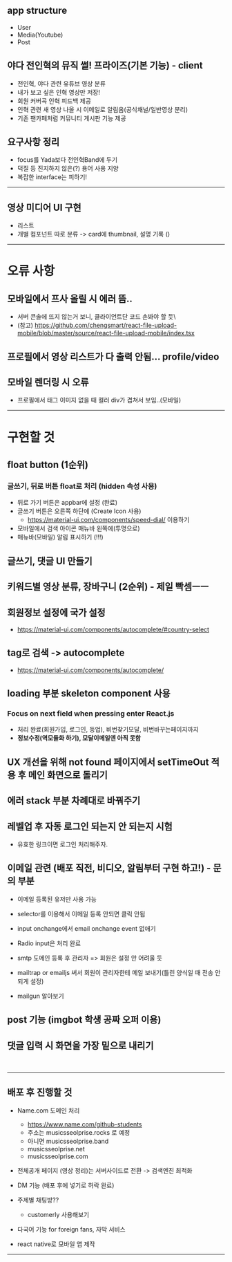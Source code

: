 ## app structure
<ul>
    <li>User</li>
    <li>Media(Youtube)</li>
    <li>Post</li>
</ul>

## 야다 전인혁의 뮤직 썰! 프라이즈(기본 기능) - client
- 전인혁, 야다 관련 유튜브 영상 분류
- 내가 보고 싶은 인혁 영상만 저장!
- 회원 커버곡 인혁 피드백 제공
- 인혁 관련 새 영상 나올 시 이메일로 알림옴(공식채널/일반영상 분리)
- 기존 팬카페처럼 커뮤니티 게시판 기능 제공

## 요구사항 정리
- focus를 Yada보다 전인혁Band에 두기
- 덕질 등 진지하지 않은(?) 용어 사용 지양
- 복잡한 interface는 피하기!

<hr/>

## 영상 미디어 UI 구현
- 리스트
- 개별 컴포넌트 따로 분류 -> card에 thumbnail, 설명 기록 ()


<hr/>

# 오류 사항

## 모바일에서 프사 올릴 시 에러 뜸..
  - 서버 콘솔에 뜨지 않는거 보니, 클라이언트단 코드 손봐야 할 듯\
  - (참고) https://github.com/chengsmart/react-file-upload-mobile/blob/master/source/react-file-upload-mobile/index.tsx

## 프로필에서 영상 리스트가 다 출력 안됨... profile/video

## 모바일 렌더링 시 오류
- 프로필에서 태그 이미지 없을 때 컬러 div가 겹쳐서 보임..(모바일)

<hr/>

# 구현할 것

## float button (1순위)
### 글쓰기, 뒤로 버튼 float로 처리 (hidden 속성 사용)
- 뒤로 가기 버튼은 appbar에 설정 (완료)
- 글쓰기 버튼은 오른쪽 하단에 (Create Icon 사용)
  - https://material-ui.com/components/speed-dial/ 이용하기
- 모바일에서 검색 아이콘 매뉴바 왼쪽에(투명으로)
- 매뉴바(모바일) 알림 표시하기 (!!!)

## 글쓰기, 댓글 UI 만들기


## 키워드별 영상 분류, 장바구니 (2순위) - 제일 빡셈ㅡㅡ

## 회원정보 설정에 국가 설정
- https://material-ui.com/components/autocomplete/#country-select

## tag로 검색 -> autocomplete 
- https://material-ui.com/components/autocomplete/

## loading 부분 skeleton component 사용

### Focus on next field when pressing enter React.js
- 처리 완료(회원가입, 로그인, 등업), 비번찾기모달, 비번바꾸는페이지까지
- **정보수정(역모듈화 하기), 모달이메일엔 아직 못함**

## UX 개선을 위해 not found 페이지에서 setTimeOut 적용 후 메인 화면으로 돌리기

## 에러 stack 부분 차례대로 바꿔주기

## 레벨업 후 자동 로그인 되는지 안 되는지 시험
  - 유효한 링크이면 로그인 처리해주자.

## 이메일 관련 (배포 직전, 비디오, 알림부터 구현 하고!) - 문의 부분
- 이메일 등록된 유저만 사용 가능
- selector를 이용해서 이메일 등록 안되면 클릭 안됨
- input onchange에서 email onchange event 없애기

- Radio input은 처리 완료
- smtp 도메인 등록 후 관리자 => 회원은 설정 안 어려울 듯
- mailtrap or emailjs 써서 회원이 관리자한테 메일 보내기(틀린 양식일 때 전송 안되게 설정)
- mailgun 알아보기

## post 기능 (imgbot 학생 공짜 오퍼 이용)

## 댓글 입력 시 화면을 가장 밑으로 내리기

<br/>
<hr/>

## 배포 후 진행할 것
- Name.com 도메인 처리
  - https://www.name.com/github-students
  - 주소는 musicsseolprise.rocks 로 예정
  - 아니면 musicsseolprise.band 
  - musicsseolprise.net
  - musicsseolprise.com

- 전체공개 페이지 (영상 정리)는 서버사이드로 전환 -> 검색엔진 최적화
- DM 기능 (배포 후에 넣기로 허락 완료)
- 주제별 채팅방??
  - customerly 사용해보기

- 다국어 기능 for foreign fans, 자막 서비스
- react native로 모바일 앱 제작

<hr/>

